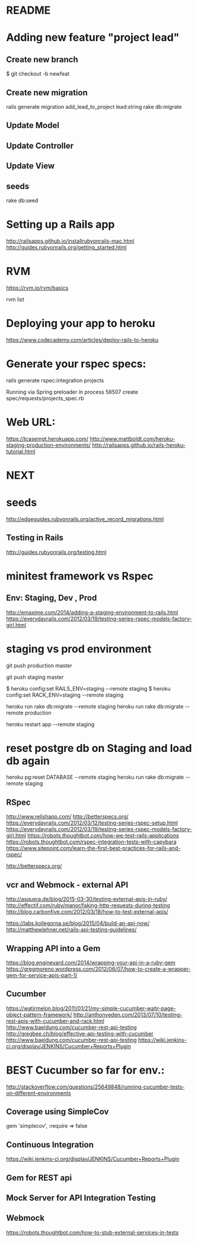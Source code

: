 # README

# Adding new feature "project lead"
## Create new branch
$ git checkout -b newfeat

## Create new migration
rails generate migration add_lead_to_project lead:string
rake db:migrate

## Update Model
## Update Controller
## Update View

## seeds
rake db:seed

# Setting up a Rails app
http://railsapps.github.io/installrubyonrails-mac.html
http://guides.rubyonrails.org/getting_started.html

# RVM
https://rvm.io/rvm/basics

rvm list


# Deploying your app to heroku
https://www.codecademy.com/articles/deploy-rails-to-heroku

# Generate your rspec specs:
rails generate rspec:integration projects

Running via Spring preloader in process 58507
      create  spec/requests/projects_spec.rb



#  Web URL:

https://tcasemgt.herokuapp.com/
http://www.mattboldt.com/heroku-staging-production-environments/
http://railsapps.github.io/rails-heroku-tutorial.html

# NEXT
# seeds
http://edgeguides.rubyonrails.org/active_record_migrations.html

## Testing in Rails
http://guides.rubyonrails.org/testing.html

# minitest framework vs Rspec


## Env: Staging, Dev , Prod
http://emaxime.com/2014/adding-a-staging-environment-to-rails.html
https://everydayrails.com/2012/03/19/testing-series-rspec-models-factory-girl.html


# staging vs prod environment

git push production master

git push staging master

$ heroku config:set RAILS_ENV=staging --remote staging
$ heroku config:set RACK_ENV=staging --remote staging

heroku run rake db:migrate --remote staging
heroku run rake db:migrate --remote production

heroku restart app --remote staging

# reset postgre db on Staging and load db again
heroku pg:reset DATABASE --remote staging
heroku run rake db:migrate --remote staging


## RSpec
http://www.relishapp.com/
http://betterspecs.org/
https://everydayrails.com/2012/03/12/testing-series-rspec-setup.html
https://everydayrails.com/2012/03/19/testing-series-rspec-models-factory-girl.html
https://robots.thoughtbot.com/how-we-test-rails-applications
https://robots.thoughtbot.com/rspec-integration-tests-with-capybara
https://www.sitepoint.com/learn-the-first-best-practices-for-rails-and-rspec/

http://betterspecs.org/

## vcr and Webmock - external API
http://asquera.de/blog/2015-03-30/testing-external-apis-in-ruby/
http://effectif.com/ruby/manor/faking-http-requests-during-testing
http://blog.carbonfive.com/2012/03/18/how-to-test-external-apis/

https://labs.kollegorna.se/blog/2015/04/build-an-api-now/
http://matthewlehner.net/rails-api-testing-guidelines/


## Wrapping API into a Gem
https://blog.engineyard.com/2014/wrapping-your-api-in-a-ruby-gem
https://gregmoreno.wordpress.com/2012/06/07/how-to-create-a-wrapper-gem-for-service-apis-part-1/


## Cucumber
https://watirmelon.blog/2011/01/21/my-simple-cucumber-watir-page-object-pattern-framework/
http://anthonyeden.com/2013/07/10/testing-rest-apis-with-cucumber-and-rack.html
http://www.baeldung.com/cucumber-rest-api-testing
http://gregbee.ch/blog/effective-api-testing-with-cucumber
http://www.baeldung.com/cucumber-rest-api-testing
https://wiki.jenkins-ci.org/display/JENKINS/Cucumber+Reports+Plugin



# BEST Cucumber so far for env.:
http://stackoverflow.com/questions/25649848/running-cucumber-tests-on-different-environments


## Coverage using SimpleCov
gem 'simplecov', :require => false


## Continuous Integration
https://wiki.jenkins-ci.org/display/JENKINS/Cucumber+Reports+Plugin

## Gem for REST api
## Mock Server for API Integration Testing
## Webmock
https://robots.thoughtbot.com/how-to-stub-external-services-in-tests
